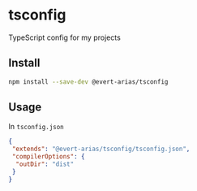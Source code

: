 # tsconfig

TypeScript config for my projects

## Install

````bash
npm install --save-dev @evert-arias/tsconfig
````

## Usage

In `tsconfig.json`

````json
{
 "extends": "@evert-arias/tsconfig/tsconfig.json",
 "compilerOptions": {
  "outDir": "dist"
 }
}
````

